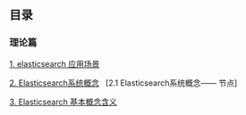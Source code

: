 ##  目录

### 理论篇

[1. elasticsearch 应用场景](https://github.com/yueyuanyang/knowledge/blob/master/elasticsearch/theory/part1.md)

[2. Elasticsearch系统概念](https://github.com/yueyuanyang/knowledge/blob/master/elasticsearch/theory/part3.md)
   [2.1 Elasticsearch系统概念—— 节点]

[3. Elasticsearch 基本概念含义](https://github.com/yueyuanyang/knowledge/blob/master/elasticsearch/theory/part2.md)
